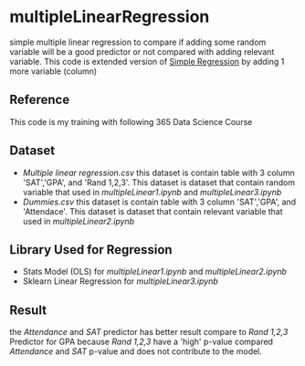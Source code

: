 # multipleLinearRegression
 simple multiple linear regression to compare if adding some random variable will be a good predictor or not compared with adding relevant variable. This code is extended version of [Simple Regression](https://github.com/hasbiabdulmajid/linearRegression) by adding 1 more variable (column)
 
 ## Reference
 This code is my training with following 365 Data Science Course
 
 ## Dataset
 - *Multiple linear regression.csv*
 this dataset is contain table with 3 column 'SAT','GPA', and 'Rand 1,2,3'. This dataset is dataset that contain random variable that used in *multipleLinear1.ipynb* and *multipleLinear3.ipynb*
 - *Dummies.csv*
 this dataset is contain table with 3 column 'SAT','GPA', and 'Attendace'. This dataset is dataset that contain relevant variable that used in *multipleLinear2.ipynb*
 
 ## Library Used for Regression
 - Stats Model (OLS) for *multipleLinear1.ipynb* and *multipleLinear2.ipynb*
 - Sklearn Linear Regression for *multipleLinear3.ipynb*
 
 ## Result
 the *Attendance* and *SAT* predictor has better result compare to *Rand 1,2,3* Predictor for GPA because *Rand 1,2,3* have a 'high' p-value compared *Attendance* and *SAT* p-value and does not contribute to the model.
